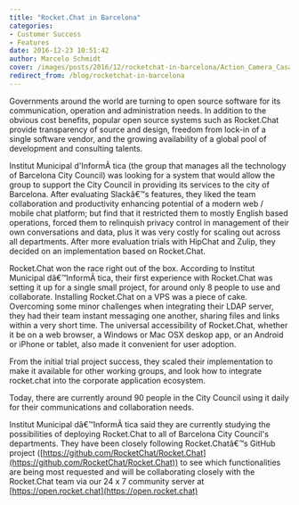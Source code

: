 ```yaml
---
title: "Rocket.Chat in Barcelona"
categories:
- Customer Success
- Features
date: 2016-12-23 10:51:42
author: Marcelo Schmidt
cover: /images/posts/2016/12/rocketchat-in-barcelona/Action_Camera_Casa_Batllo.jpg
redirect_from: /blog/rocketchat-in-barcelona
---
```


Governments around the world are turning to open source software for its communication, operation and administration needs. In addition to the obvious cost benefits, popular open source systems such as Rocket.Chat provide transparency of source and design, freedom from lock-in of a single software vendor, and the growing availability of a global pool of development and consulting talents.

Institut Municipal d'InformÃ tica (the group that manages all the technology of Barcelona City Council) was looking for a system that would allow the group to support the City Council in providing its services to the city of Barcelona. After evaluating Slackâ€™s features, they liked the team collaboration and productivity enhancing potential of a modern web / mobile chat platform; but find that it restricted them to mostly English based operations, forced them to relinquish privacy control in management of their own conversations and data, plus it was very costly for scaling out across all departments. After more evaluation trials with HipChat and Zulip, they decided on an implementation based on Rocket.Chat.

Rocket.Chat won the race right out of the box. According to Institut Municipal dâ€™InformÃ tica, their first experience with Rocket.Chat was setting it up for a single small project, for around only 8 people to use and collaborate. Installing Rocket.Chat on a VPS was a piece of cake. Overcoming some minor challenges when integrating their LDAP server, they had their team instant messaging one another, sharing files and links within a very short time. The universal accessibility of Rocket.Chat, whether it be on a web browser, a Windows or Mac OSX deskop app, or an Android or iPhone or tablet, also made it convenient for user adoption.

From the initial trial project success, they scaled their implementation to make it available for other working groups, and look how to integrate rocket.chat into the corporate application ecosystem.

Today, there are currently around 90 people in the City Council using it daily for their communications and collaboration needs.

Institut Municipal dâ€™InformÃ tica said they are currently studying the possibilities of deploying Rocket.Chat to all of Barcelona City Council's departments. They have been closely following Rocket.Chatâ€™s GitHub project ([https://github.com/RocketChat/Rocket.Chat](https://github.com/RocketChat/Rocket.Chat)) to see which functionalities are being most requested and will be collaborating closely with the Rocket.Chat team via our 24 x 7 community server at [https://open.rocket.chat](https://open.rocket.chat)
